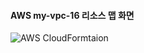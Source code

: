 #### AWS my-vpc-16 리소스 맵 화면
![AWS CloudFormtaion](https://github.com/user-attachments/assets/8f90ee6a-3cf8-40d9-a6a3-a9eb20959f6e)


